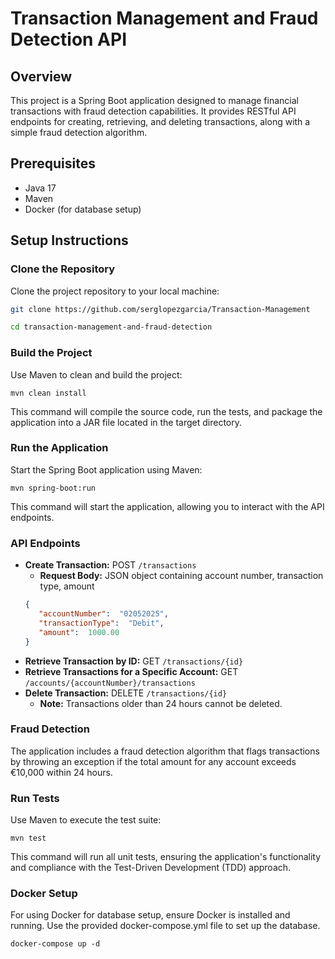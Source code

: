 
# Transaction Management and Fraud Detection API

## Overview

This project is a Spring Boot application designed to manage financial transactions with fraud detection capabilities. It provides RESTful API endpoints for creating, retrieving, and deleting transactions, along with a simple fraud detection algorithm.

## Prerequisites

- Java 17
- Maven
- Docker (for database setup)

## Setup Instructions

### Clone the Repository

Clone the project repository to your local machine:

```bash  
git clone https://github.com/serglopezgarcia/Transaction-Management
```  
```bash  
cd transaction-management-and-fraud-detection
```  

### Build the Project
Use Maven to clean and build the project:

```shell  
mvn clean install
```  

This command will compile the source code, run the tests, and package the application into a JAR file located in the target directory.

### Run the Application
Start the Spring Boot application using Maven:

```shell  
mvn spring-boot:run
```  
This command will start the application, allowing you to interact with the API endpoints.

### API Endpoints
* **Create Transaction:** POST `/transactions`
    * **Request Body:** JSON object containing account number, transaction type, amount
  ```json  
  {
     "accountNumber":  "02052025",
     "transactionType":  "Debit",
     "amount":  1000.00
  }
  ```    
* **Retrieve Transaction by ID:** GET `/transactions/{id}`
* **Retrieve Transactions for a Specific Account:** GET `/accounts/{accountNumber}/transactions`
* **Delete Transaction:** DELETE `/transactions/{id}`
    * **Note:** Transactions older than 24 hours cannot be deleted.

### Fraud Detection
The application includes a fraud detection algorithm that flags transactions by throwing an exception if the total amount for any account exceeds €10,000 within 24 hours.

### Run Tests
Use Maven to execute the test suite:

```shell  
mvn test
``` 
This command will run all unit tests, ensuring the application's functionality and compliance with the Test-Driven Development (TDD) approach.

### Docker Setup
For using Docker for database setup, ensure Docker is installed and running. Use the provided docker-compose.yml file to set up the database.
```shell  
docker-compose up -d
```